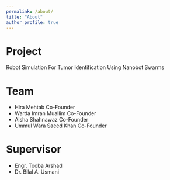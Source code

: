 ```yaml
---
permalink: /about/
title: "About"
author_profile: true
---
```


# Project
Robot Simulation For Tumor Identification Using Nanobot Swarms

# Team
* Hira Mehtab Co-Founder
* Warda Imran Muallim Co-Founder
* Aisha Shahnawaz Co-Founder
* Ummul Wara Saeed Khan Co-Founder

# Supervisor
* Engr. Tooba Arshad
* Dr. Bilal A. Usmani
